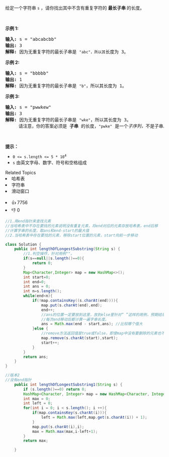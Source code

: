 <p>给定一个字符串 <code>s</code> ，请你找出其中不含有重复字符的&nbsp;<strong>最长子串&nbsp;</strong>的长度。</p>

<p>&nbsp;</p>

<p><strong>示例&nbsp;1:</strong></p>

<pre>
<strong>输入: </strong>s = "abcabcbb"
<strong>输出: </strong>3 
<strong>解释:</strong> 因为无重复字符的最长子串是 <code>"abc"，所以其</code>长度为 3。
</pre>

<p><strong>示例 2:</strong></p>

<pre>
<strong>输入: </strong>s = "bbbbb"
<strong>输出: </strong>1
<strong>解释: </strong>因为无重复字符的最长子串是 <code>"b"</code>，所以其长度为 1。
</pre>

<p><strong>示例 3:</strong></p>

<pre>
<strong>输入: </strong>s = "pwwkew"
<strong>输出: </strong>3
<strong>解释: </strong>因为无重复字符的最长子串是&nbsp;<code>"wke"</code>，所以其长度为 3。
&nbsp;    请注意，你的答案必须是 <strong>子串 </strong>的长度，<code>"pwke"</code>&nbsp;是一个<em>子序列，</em>不是子串。
</pre>

<p>&nbsp;</p>

<p><strong>提示：</strong></p>

<ul>
	<li><code>0 &lt;= s.length &lt;= 5 * 10<sup>4</sup></code></li>
	<li><code>s</code>&nbsp;由英文字母、数字、符号和空格组成</li>
</ul>
<div><div>Related Topics</div><div><li>哈希表</li><li>字符串</li><li>滑动窗口</li></div></div><br><div><li>👍 7756</li><li>👎 0</li></div>



```java
//1.用end指针来查找元素
//当哈希表中不存在要找的元素说明没有重复元素，将end对应的元素存放哈希表，end后移
//计算字串的长度，取ans和end-start的最大值
//2.当哈希表中存在要找的元素，移除start位置的元素，start向前一步移动

class Solution {
    public int lengthOfLongestSubstring(String s) {
        //1.判空操作，针对用例""。
        if(s==null||s.length()==0){
            return 0;
        }
        Map<Character,Integer> map = new HashMap<>();
        int start=0;
        int end=0;
        int ans = 0;
        int n=s.length();
        while(end<n){
            if(!map.containsKey((s.charAt(end)))){
                map.put(s.charAt(end),end);
                end++;
                //ans的位置一定要放到这里，放到else里针对“ ”这样的用例，预期结果是1，执行后的结果便为0
                //每次end移动后都计算一遍字串长度。
                ans = Math.max(end - start,ans); //比较哪个值大
            }else {
                //remove方法返回值是true或false，即使map中没有要删除的元素也不用担心
                map.remove(s.charAt(start),start);
                start++;
            }
        }
        return ans;
    }
}
```

```java
//版本2
//没有end指针
    public int lengthOfLongestSubstring1(String s) {
        if (s.length()==0) return 0;
        HashMap<Character, Integer> map = new HashMap<Character, Integer>();
        int max = 0;
        int left = 0;
        for(int i = 0; i < s.length(); i ++){
            if(map.containsKey(s.charAt(i))){
                left = Math.max(left,map.get(s.charAt(i)) + 1);
            }
            map.put(s.charAt(i),i);
            max = Math.max(max,i-left+1);
        }
        return max;

    }
```

